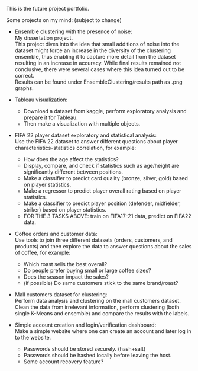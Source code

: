 This is the future project portfolio.

Some projects on my mind: (subject to change)
- Ensemble clustering with the presence of noise:\
  	My dissertation project.\
	This project dives into the idea that small additions of noise into the dataset might force an increase in the diversity of the clustering ensemble, thus enabling it to capture more detail from the dataset resulting in an increase in accuracy. While final results remained not conclusive, there were several cases where this idea turned out to be correct.\
	Results can be found under EnsembleClustering/results path as .png graphs.


- Tableau visualization:
	- Download a dataset from kaggle, perform exploratory analysis and prepare it for Tableau.
	- Then make a visualization with multiple objects.


- FIFA 22 player dataset exploratory and statistical analysis:\
	Use the FIFA 22 dataset to answer different questions about player characteristics-statistics correlation,
	for example:
	- How does the age affect the statistics?
    - Display, compare, and check if statistics such as age/height are significantly different between positions.
    - Make a classifier to predict card quality (bronze, silver, gold) based on player statistics.
    - Make a regressor to predict player overall rating based on player statistics.
    - Make a classifier to predict player position (defender, midfielder, striker) based on player statistics.
    - FOR THE 3 TASKS ABOVE: train on FIFA17-21 data, predict on FIFA22 data.


- Coffee orders and customer data:\
	Use tools to join three different datasets (orders, customers, and products) and then
	explore the data to answer questions about the sales of coffee, for example:
    - Which roast sells the best overall?
    - Do people prefer buying small or large coffee sizes?
    - Does the season impact the sales?
    - (if possible) Do same customers stick to the same brand/roast?


- Mall customers dataset for clustering:\
	Perform data analysis and clustering on the mall customers dataset.\
	Clean the data from irrelevant information, perform clustering (both single K-Means and ensemble) and compare the
	results with the labels.


- Simple account creation and login/verification dashboard:\
	Make a simple website where one can create an account and later log in to the website.
	- Passwords should be stored securely. (hash+salt)
	- Passwords should be hashed locally before leaving the host.
	- Some account recovery feature?
